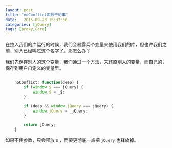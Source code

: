 ```yaml
---
layout: post
title: "noConflict函数干的事"
date:   2015-09-23 15:37:36
categories: [jQuery]
tags: [proxy,Core]
---
```


在拉入我们的库运行的时候，我们会暴露两个变量来使用我们的库，但也许我们之前，别人已经叫过这个名字了。那怎么办？

我们先保存别人的这个变量，我们通过一个方法，来还原别人的变量，而自己的，保存到用户自定义的变量里。

```js

	noConflict: function(deep) {
		if (window.$ === jQuery) {
			window.$ = _$;
		}

		if (deep && window.jQuery === jQuery) {
			window.jQuery = _jQuery;
		}

		return jQuery;
	}

```

如果不传参数，只会释放 `$` ，而要更彻底一点把 `jQuery` 也释放掉。
